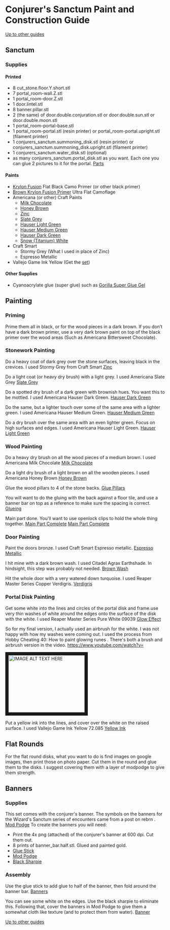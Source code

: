 # Conjurer's Sanctum Paint and Construction Guide
[Up to other guides](../README.md)

## Sanctum
### Supplies

#### Printed
* 8 cut_stone.floor.Y.short.stl
* 7 portal_room-wall.Z.stl
* 1 portal_room-door.Z.stl
* 1 door.lintel.stl
* 8 banner.pillar.stl
* 2 (the same) of door.double.conjuration.stl or door.double.sun.stl or door.double.moon.stl
* 1 portal_room-portal-base.stl
* 1 portal_room-portal.stl (resin printer) or portal_room-portal.upright.stl (filament printer)
* 1 conjurers_sanctum.summoning_disk.stl (resin printer) or conjurers_sanctum.summoning_disk.upright.stl (filament printer)
* 1 conjurers_sanctum.water_disk.stl (optional)
* as many conjurers_sanctum.portal_disk.stl as you want. Each one you can glue 2 pictures to it for the portal.
[Parts](2017-12-20_20.44.57.jpg)

#### Paints
* [Krylon Fusion](http://amzn.to/2C8XG0L) Flat Black Camo Primer (or other black primer)
* [Brown Krylon Fusion Primer](http://amzn.to/2Et5nEm) Ultra Flat Camoflage
* Americana (or other) Craft Paints
  * [Milk Chocolate](https://decoart.com/Merchant2/merchant.mvc?Session_ID=9dfbaac54a360cee1f9f4ea541267a45&Screen=PROD&Store_Code=D&Product_Code=DA174-3&Category_Code=DA-2)
  * [Honey Brown](https://decoart.com/Merchant2/merchant.mvc?Session_ID=9dfbaac54a360cee1f9f4ea541267a45&Screen=PROD&Store_Code=D&Product_Code=DA163-3&Category_Code=DA-2)
  * [Zinc](https://decoart.com/Merchant2/merchant.mvc?Session_ID=9dfbaac54a360cee1f9f4ea541267a45&Screen=PROD&Store_Code=D&Product_Code=DA304-3&Category_Code=DA-2)
  * [Slate Grey](https://decoart.com/Merchant2/merchant.mvc?Session_ID=9dfbaac54a360cee1f9f4ea541267a45&Screen=PROD&Store_Code=D&Product_Code=DAO68-3&Category_Code=DA-2)
  * [Hauser Light Green](https://decoart.com/Merchant2/merchant.mvc?Session_ID=9dfbaac54a360cee1f9f4ea541267a45&Screen=PROD&Store_Code=D&Product_Code=DA131-3&Category_Code=DA-2)
  * [Hauser Medium Green](https://decoart.com/Merchant2/merchant.mvc?Session_ID=9dfbaac54a360cee1f9f4ea541267a45&Screen=PROD&Store_Code=D&Product_Code=DA132-3&Category_Code=DA-2)
  * [Hauser Dark Green](https://decoart.com/Merchant2/merchant.mvc?Session_ID=9dfbaac54a360cee1f9f4ea541267a45&Screen=PROD&Store_Code=D&Product_Code=DA133-3&Category_Code=DA-2)
  * [Snow (Titanium) White](https://decoart.com/Merchant2/merchant.mvc?Session_ID=9dfbaac54a360cee1f9f4ea541267a45&Screen=PROD&Store_Code=D&Product_Code=DAO1-3&Category_Code=DA-2)
* Craft Smart
  * Stormy Grey (What I used in place of Zinc)
  * Espresso Metallic
* Vallejo Game Ink Yellow (Get the [set](http://amzn.to/2BvrpV5))

#### Other Supplies
* Cyanoacrylate glue (super glue) such as [Gorilla Super Glue Gel](http://amzn.to/2H58rEX)

## Painting
### Priming
Prime them all in black, or for the wood pieces in a dark brown. If you don’t have a dark brown primer, use a very dark brown paint on top of the black primer over the wood areas (Such as Americana Bittersweet Chocolate).

### Stonework Painting
Do a heavy coat of dark grey over the stone surfaces, leaving black in the crevices. I used Stormy Grey from Craft Smart
[Zinc](2017-12-20_21.11.01.jpg)

Do a light coat (or heavy dry brush) with a light grey. I used Americana Slate Grey
[Slate Grey](2017-12-20_21.29.44.jpg)

Do a spotted dry brush of a dark green with brownish hues. You want this to be mottled. I used Americana Hauser Dark Green.
[Hauser Dark Green](2017-12-20_21.47.52.jpg)

Do the same, but a lighter touch over some of the same area with a lighter green. I used Americana Hauser Medium Green.
[Hauser Medium Green](2017-12-20_21.58.27.jpg)

Do a dry brush over the same area with an even lighter green. Focus on high surfaces and edges. I used Americana Hauser Light Green.
[Hauser Light Green](2017-12-20_22.06.34.jpg)

### Wood Painting
Do a heavy dry brush on all the wood pieces of a medium brown. I used Americana Milk Chocolate
[Milk Chocolate](2017-12-21_11.38.31.jpg)

Do a light dry brush of a light brown on all the wooden pieces. I used Americana Honey Brown
[Honey Brown](2017-12-21_11.43.30.jpg)

Glue the wood pillars to 4 of the stone backs.
[Glue Pillars](2017-12-21_11.49.38.jpg)

You will want to do the gluing with the back against a floor tile, and use a banner bar on top as a reference to make sure the spacing is correct.
[Glueing](2017-12-21_11.46.27.jpg)

Main part done. You'll want to use openlock clips to hold the whole thing together.
[Main Part Complete](2017-12-21_11.46.47.jpg)
[Main Part Complete](2017-12-21_11.51.13.jpg)

### Door Painting
Paint the doors bronze. I used Craft Smart Espresso metallic.
[Espresso Metallic](2017-12-21_12.03.26.jpg)

I hit mine with a dark brown wash. I used Citadel Agrax Earthshade. In hindsight, this step was probably not needed.
[Brown Wash](2017-12-21_12.18.55.jpg)

Hit the whole door with a very watered down turquoise. I used Reaper Master Series Copper Verdigris.
[Verdigris](2017-12-21_13.25.59.jpg)

### Portal Disk Painting
Get some white into the lines and circles of the portal disk and frame.use very thin washes of white around the edges onto the surface of the disk with the white. I used Reaper Master Series Pure White 09039
[Glow Effect](2017-12-20_22.29.02.jpg)

So for my final version, I actually used an airbrush for the white. I was not happy with how my washes were coming out. I used the process from Hobby Cheating 40: How to paint glowing runes . There's both a brush and airbrush version in the video.
https://www.youtube.com/watch?v=

<a href="http://www.youtube.com/watch?feature=player_embedded&v=oSHgAsoH5Qs" target="_blank"><img src="http://img.youtube.com/vi/oSHgAsoH5Qs/0.jpg" alt="IMAGE ALT TEXT HERE" width="240" height="180" border="10" /></a>

Put a yellow ink into the lines, and cover over the white on the raised surface. I used Vallejo Game Ink Yellow 72.085
[Yellow Ink](2017-12-20_22.37.10.jpg)

## Flat Rounds
For the flat round disks, what you want to do is find images on google images, then print those on photo paper. Cut them in the round and glue them to the disks. I suggest covering them with a layer of modpodge to give them strength.

## Banners
### Supplies
This set comes with the conjurer's banner. The symbols on the banners for the Wizard's Sanctum series of encounters came from a post on rebrn .
[Mod Podge](2017-12-16_16.58.41.jpg)
To create the banners you will need:
* Print the 4x png (attached) of the conjurer's banner at 600 dpi. Cut them out.
* 8 prints of banner_bar.half.stl. Glued and painted gold.
* [Glue Stick](http://amzn.to/2ClLdXN)
* [Mod Podge](http://amzn.to/2sv4o1t)
* [Black Sharpie](http://amzn.to/2Bsxotw)

### Assembly

Use the glue stick to add glue to half of the banner, then fold around the banner bar.
[Banners](2017-12-17_17.10.26.jpg)

You can see some white on the edges. Use the black sharpie to eliminate this. Following that, cover the banners in Mod Podge to give them a somewhat cloth like texture (and to protect them from water).
[Banner](2017-12-17_09.17.21.jpg)

[Up to other guides](../README.md)
